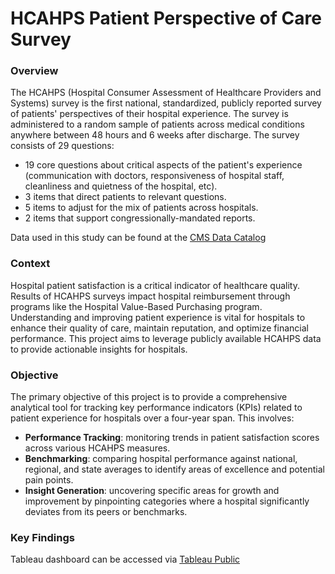 # HCAHPS Patient Perspective of Care Survey
### Overview
The HCAHPS (Hospital Consumer Assessment of Healthcare Providers and Systems) survey is the first national, standardized, publicly reported survey of patients' perspectives of their hospital experience. The survey is administered to a random sample of patients across medical conditions anywhere between 48 hours and 6 weeks after discharge. The survey consists of 29 questions:
  - 19 core questions about critical aspects of the patient's experience (communication with doctors, responsiveness of hospital staff, cleanliness and quietness of the hospital, etc).
  - 3 items that direct patients to relevant questions.
  - 5 items to adjust for the mix of patients across hospitals.
  - 2 items that support congressionally-mandated reports.

Data used in this study can be found at the [CMS Data Catalog](https://data.cms.gov/provider-data/search?theme=Hospitals)

### Context
Hospital patient satisfaction is a critical indicator of healthcare quality. Results of HCAHPS surveys impact hospital reimbursement through programs like the Hospital Value-Based Purchasing program. Understanding and improving patient experience is vital for hospitals to enhance their quality of care, maintain reputation, and optimize financial performance. This project aims to leverage publicly available HCAHPS data to provide actionable insights for hospitals.

### Objective
The primary objective of this project is to provide a comprehensive analytical tool for tracking key performance indicators (KPIs) related to patient experience for hospitals over a four-year span. This involves:
  - **Performance Tracking**: monitoring trends in patient satisfaction scores across various HCAHPS measures.
  - **Benchmarking**: comparing hospital performance against national, regional, and state averages to identify areas of excellence and potential pain points.
  - **Insight Generation**: uncovering specific areas for growth and improvement by pinpointing categories where a hospital significantly deviates from its peers or benchmarks.

### Key Findings

Tableau dashboard can be accessed via [Tableau Public](https://public.tableau.com/views/HCAHPS_Hospital_Dashboard2/HospitalLevel?:language=en-US&:sid=&:redirect=auth&:display_count=n&:origin=viz_share_link)
